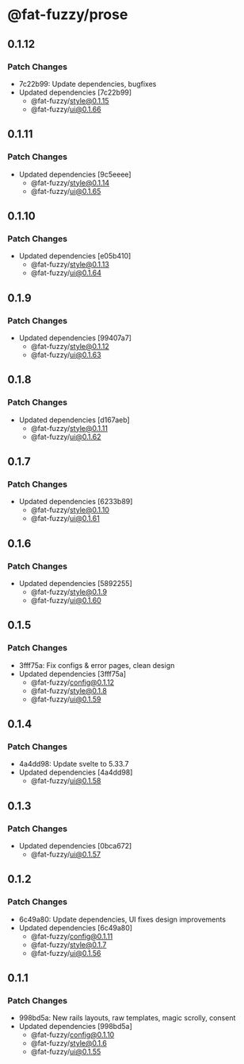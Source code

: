 # @fat-fuzzy/prose

## 0.1.12

### Patch Changes

- 7c22b99: Update dependencies, bugfixes
- Updated dependencies [7c22b99]
  - @fat-fuzzy/style@0.1.15
  - @fat-fuzzy/ui@0.1.66

## 0.1.11

### Patch Changes

- Updated dependencies [9c5eeee]
  - @fat-fuzzy/style@0.1.14
  - @fat-fuzzy/ui@0.1.65

## 0.1.10

### Patch Changes

- Updated dependencies [e05b410]
  - @fat-fuzzy/style@0.1.13
  - @fat-fuzzy/ui@0.1.64

## 0.1.9

### Patch Changes

- Updated dependencies [99407a7]
  - @fat-fuzzy/style@0.1.12
  - @fat-fuzzy/ui@0.1.63

## 0.1.8

### Patch Changes

- Updated dependencies [d167aeb]
  - @fat-fuzzy/style@0.1.11
  - @fat-fuzzy/ui@0.1.62

## 0.1.7

### Patch Changes

- Updated dependencies [6233b89]
  - @fat-fuzzy/style@0.1.10
  - @fat-fuzzy/ui@0.1.61

## 0.1.6

### Patch Changes

- Updated dependencies [5892255]
  - @fat-fuzzy/style@0.1.9
  - @fat-fuzzy/ui@0.1.60

## 0.1.5

### Patch Changes

- 3fff75a: Fix configs & error pages, clean design
- Updated dependencies [3fff75a]
  - @fat-fuzzy/config@0.1.12
  - @fat-fuzzy/style@0.1.8
  - @fat-fuzzy/ui@0.1.59

## 0.1.4

### Patch Changes

- 4a4dd98: Update svelte to 5.33.7
- Updated dependencies [4a4dd98]
  - @fat-fuzzy/ui@0.1.58

## 0.1.3

### Patch Changes

- Updated dependencies [0bca672]
  - @fat-fuzzy/ui@0.1.57

## 0.1.2

### Patch Changes

- 6c49a80: Update dependencies, UI fixes design improvements
- Updated dependencies [6c49a80]
  - @fat-fuzzy/config@0.1.11
  - @fat-fuzzy/style@0.1.7
  - @fat-fuzzy/ui@0.1.56

## 0.1.1

### Patch Changes

- 998bd5a: New rails layouts, raw templates, magic scrolly, consent
- Updated dependencies [998bd5a]
  - @fat-fuzzy/config@0.1.10
  - @fat-fuzzy/style@0.1.6
  - @fat-fuzzy/ui@0.1.55
